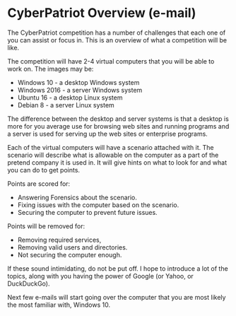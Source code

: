 # CyberPatriot Overview (e-mail)

The CyberPatriot competition has a number of challenges that each one of you can assist or focus in.  This is an overview of what a competition will be like.

The competition will have  2-4 virtual computers that you will be able to work on.  The images may be:

 - Windows 10 - a desktop Windows system
 - Windows 2016 - a server Windows system
 - Ubuntu 16 - a desktop Linux system
 - Debian 8 - a server Linux system

The difference between the desktop and server systems is that a desktop is more for you average use for browsing web sites and running programs and a server is used for serving up the web sites or enterprise programs.

Each of the virtual computers will have a scenario attached with it.  The scenario will describe what is allowable on the computer as a part of the pretend company it is used in.  It will give hints on what to look for and what you can do to get points.

Points are scored for:

- Answering Forensics about the scenario.
- Fixing issues with the computer based on the scenario.
- Securing the computer to prevent future issues.

Points will be removed for:

- Removing required services,
- Removing valid users and directories.
- Not securing the computer enough.

If these sound intimidating, do not be put off.  I hope to introduce a lot of the topics, along with you having the power of Google (or Yahoo, or DuckDuckGo).

Next few e-mails will start going over the computer that you are most likely the most familiar with, Windows 10.
